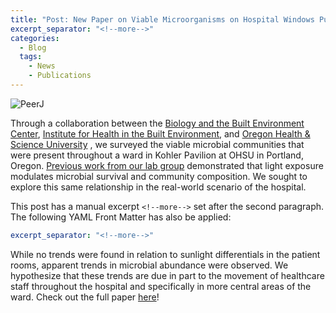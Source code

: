 ```yaml
---
title: "Post: New Paper on Viable Microorganisms on Hospital Windows Published in PeerJ!"
excerpt_separator: "<!--more-->"
categories:
  - Blog
  tags:
    - News
    - Publications
---
```


![PeerJ]("/assets/images/PeerJ.png")

Through a collaboration between the [Biology and the Built Environment Center](http://biobe.uoregon.edu), [Institute for Health in the Built Environment](http://ihbe.uoregon.edu), and [Oregon Health & Science University](https://www.ohsu.edu/) , we surveyed the viable microbial communities that were present throughout a ward in Kohler Pavilion at OHSU in Portland, Oregon. [Previous work from our lab group](https://microbiomejournal.biomedcentral.com/articles/10.1186/s40168-018-0559-4) demonstrated that light exposure modulates microbial survival and community composition. We sought to explore this same relationship in the real-world scenario of the hospital.

<!--more-->

This post has a manual excerpt `<!--more-->` set after the second paragraph. The following YAML Front Matter has also be applied:

```yaml
excerpt_separator: "<!--more-->"
```

While no trends were found in relation to sunlight differentials in the patient rooms, apparent trends in microbial abundance were observed. We hypothesize that these trends are due in part to the movement of healthcare staff throughout the hospital and specifically in more central areas of the ward. Check out the full paper [here](https://peerj.com/articles/9580/)!
